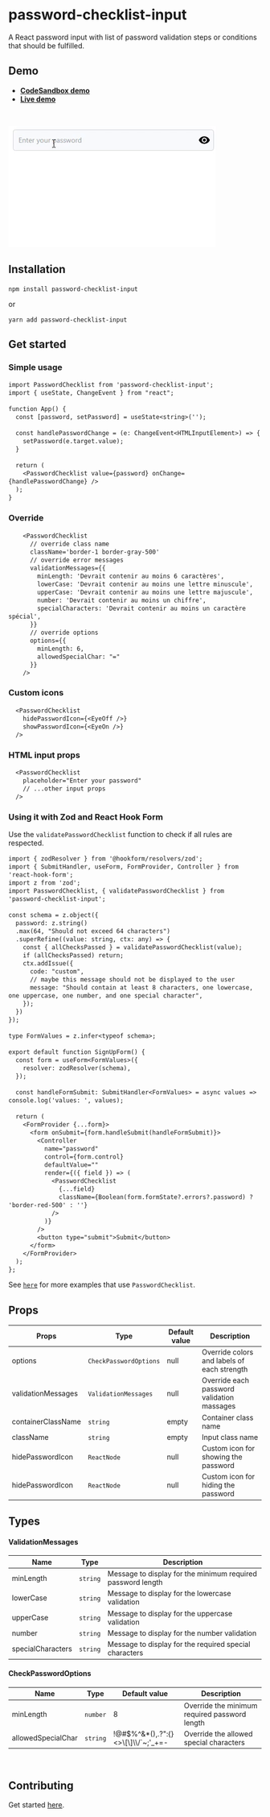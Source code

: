 # password-checklist-input

<p align="left">
A React password input with list of password validation steps or conditions that should be fulfilled.
</p>

## Demo

- **[CodeSandbox demo](https://codesandbox.io/s/github/tiavina-mika/password-checklist-input-demo)**
- **[Live demo](https://password-checklist-input.netlify.app/)**

<br />

![Gif](https://github.com/tiavina-mika/password-checklist-input/blob/main/screenshots/example.gif)

## Installation

```shell
npm install password-checklist-input

```
or
```shell
yarn add password-checklist-input
```

## Get started

### Simple usage
```tsx
import PasswordChecklist from 'password-checklist-input';
import { useState, ChangeEvent } from "react";

function App() {
  const [password, setPassword] = useState<string>('');

  const handlePasswordChange = (e: ChangeEvent<HTMLInputElement>) => {
    setPassword(e.target.value);
  }

  return (
    <PasswordChecklist value={password} onChange={handlePasswordChange} />
  );
}
```

### Override
```tsx
    <PasswordChecklist
      // override class name
      className='border-1 border-gray-500'
      // override error messages
      validationMessages={{
        minLength: 'Devrait contenir au moins 6 caractères',
        lowerCase: 'Devrait contenir au moins une lettre minuscule',
        upperCase: 'Devrait contenir au moins une lettre majuscule',
        number: 'Devrait contenir au moins un chiffre',
        specialCharacters: 'Devrait contenir au moins un caractère spécial',
      }}
      // override options
      options={{
        minLength: 6,
        allowedSpecialChar: "="
      }}
    />
```

### Custom icons

```tsx
  <PasswordChecklist
    hidePasswordIcon={<EyeOff />}
    showPasswordIcon={<EyeOn />}
  />
```


### HTML input props

```tsx
  <PasswordChecklist
    placeholder="Enter your password"
    // ...other input props
  />
```

### Using it with Zod and React Hook Form
Use the `validatePasswordChecklist` function to check if all rules are respected.

```tsx
import { zodResolver } from '@hookform/resolvers/zod';
import { SubmitHandler, useForm, FormProvider, Controller } from 'react-hook-form';
import z from 'zod';
import PasswordChecklist, { validatePasswordChecklist } from 'password-checklist-input';

const schema = z.object({
  password: z.string()
  .max(64, "Should not exceed 64 characters")
  .superRefine((value: string, ctx: any) => {
    const { allChecksPassed } = validatePasswordChecklist(value);
    if (allChecksPassed) return;
    ctx.addIssue({
      code: "custom",
      // maybe this message should not be displayed to the user
      message: "Should contain at least 8 characters, one lowercase, one uppercase, one number, and one special character",
    });
  })
});

type FormValues = z.infer<typeof schema>;

export default function SignUpForm() {
  const form = useForm<FormValues>({
    resolver: zodResolver(schema),
  });

  const handleFormSubmit: SubmitHandler<FormValues> = async values => console.log('values: ', values);

  return (
    <FormProvider {...form}>
      <form onSubmit={form.handleSubmit(handleFormSubmit)}>
        <Controller
          name="password"
          control={form.control}
          defaultValue=""
          render={({ field }) => (
            <PasswordChecklist
              {...field}
              className={Boolean(form.formState?.errors?.password) ? 'border-red-500' : ''}
            />
          )}
        />
        <button type="submit">Submit</button>
      </form>
    </FormProvider>
  );
};
```

See [`here`](https://github.com/tiavina-mika/password-checklist-input/tree/main/example) for more examples that use `PasswordChecklist`.

## Props

|Props |Type                          | Default value                         | Description |
|----------------|-------------------------------|-----------------------------|-----------------------------|
|options|`CheckPasswordOptions`|null|Override colors and labels of each strength
|validationMessages|`ValidationMessages`|null| Override each password validation massages
|containerClassName|`string`|empty|Container class name
|className|`string`|empty|Input class name
|hidePasswordIcon|`ReactNode`|null|Custom icon for showing the password
|hidePasswordIcon|`ReactNode`|null|Custom icon for hiding the password

## Types

#### ValidationMessages

|Name |Type                          | Description |
|----------------|-------------------------------|-----------------------------
|minLength|`string`|Message to display for the minimum required password length
|lowerCase|`string`|Message to display for the lowercase validation
|upperCase|`string`|Message to display for the uppercase validation
|number|`string`|Message to display for the number validation
|specialCharacters|`string`|Message to display for the required special characters

#### CheckPasswordOptions

|Name |Type            |Default value                          | Description |
|----------------|-------------------------------|-------------------------------|-----------------------------
|minLength|`number`|8|Override the minimum required password length
|allowedSpecialChar|`string`|!@#$%^&*(),.?\":{}<>\\[\\]\\\\/`~;'_+=-|Override the allowed special characters

<br />

## Contributing

Get started [here](https://github.com/tiavina-mika/password-checklist-input/blob/main/CONTRIBUTING.md).
